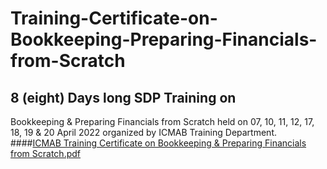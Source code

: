 # Training-Certificate-on-Bookkeeping-Preparing-Financials-from-Scratch
## 8 (eight) Days long SDP Training on
Bookkeeping & Preparing Financials from Scratch held on 07, 10, 11, 12, 17, 18, 19 & 20 April 2022 organized by ICMAB Training Department.
####[ICMAB Training Certificate on Bookkeeping & Preparing Financials from Scratch.pdf](https://github.com/Nurul-Afsar/Training-Certificate-on-Bookkeeping-Preparing-Financials-from-Scratch/files/10341651/ICMAB.Training.Certificate.on.Bookkeeping.Preparing.Financials.from.Scratch.pdf)
